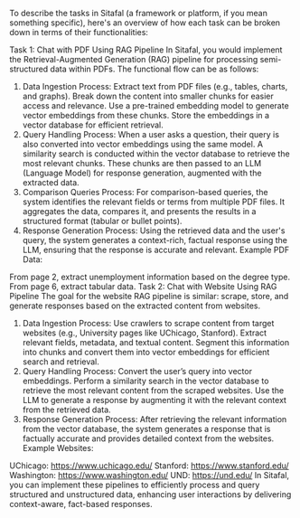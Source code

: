 To describe the tasks in Sitafal (a framework or platform, if you mean something specific), here's an overview of how each task can be broken down in terms of their functionalities:

Task 1: Chat with PDF Using RAG Pipeline
In Sitafal, you would implement the Retrieval-Augmented Generation (RAG) pipeline for processing semi-structured data within PDFs. The functional flow can be as follows:

1. Data Ingestion
Process: Extract text from PDF files (e.g., tables, charts, and graphs). Break down the content into smaller chunks for easier access and relevance. Use a pre-trained embedding model to generate vector embeddings from these chunks. Store the embeddings in a vector database for efficient retrieval.
2. Query Handling
Process: When a user asks a question, their query is also converted into vector embeddings using the same model. A similarity search is conducted within the vector database to retrieve the most relevant chunks. These chunks are then passed to an LLM (Language Model) for response generation, augmented with the extracted data.
3. Comparison Queries
Process: For comparison-based queries, the system identifies the relevant fields or terms from multiple PDF files. It aggregates the data, compares it, and presents the results in a structured format (tabular or bullet points).
4. Response Generation
Process: Using the retrieved data and the user's query, the system generates a context-rich, factual response using the LLM, ensuring that the response is accurate and relevant.
Example PDF Data:

From page 2, extract unemployment information based on the degree type.
From page 6, extract tabular data.
Task 2: Chat with Website Using RAG Pipeline
The goal for the website RAG pipeline is similar: scrape, store, and generate responses based on the extracted content from websites.

1. Data Ingestion
Process: Use crawlers to scrape content from target websites (e.g., University pages like UChicago, Stanford). Extract relevant fields, metadata, and textual content. Segment this information into chunks and convert them into vector embeddings for efficient search and retrieval.
2. Query Handling
Process: Convert the user’s query into vector embeddings. Perform a similarity search in the vector database to retrieve the most relevant content from the scraped websites. Use the LLM to generate a response by augmenting it with the relevant context from the retrieved data.
3. Response Generation
Process: After retrieving the relevant information from the vector database, the system generates a response that is factually accurate and provides detailed context from the websites.
Example Websites:

UChicago: https://www.uchicago.edu/
Stanford: https://www.stanford.edu/
Washington: https://www.washington.edu/
UND: https://und.edu/
In Sitafal, you can implement these pipelines to efficiently process and query structured and unstructured data, enhancing user interactions by delivering context-aware, fact-based responses.
